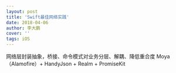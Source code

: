 ```yaml
---
layout: post
title: 'Swift最佳网络实践'
date: 2018-04-06
author: 李大鹏
cover: ''
tags: iOS
---
```

网络层封装抽象，桥接、命令模式对业务分层、解耦、降低重合度
Moya（Alamofire）+ HandyJson + Realm + PromiseKit
